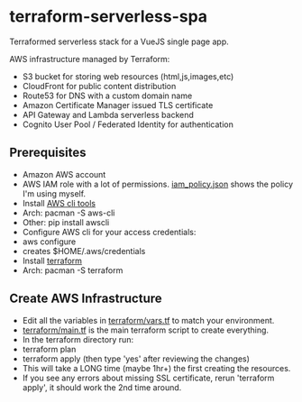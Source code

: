 # terraform-serverless-spa

Terraformed serverless stack for a VueJS single page app.

AWS infrastructure managed by Terraform:

 * S3 bucket for storing web resources (html,js,images,etc)
 * CloudFront for public content distribution
 * Route53 for DNS with a custom domain name
 * Amazon Certificate Manager issued TLS certificate
 * API Gateway and Lambda serverless backend
 * Cognito User Pool / Federated Identity for authentication


## Prerequisites

 * Amazon AWS account
 * AWS IAM role with a lot of permissions. [iam_policy.json](terraform/iam_policy.json) shows the policy I'm using myself. 
 * Install [AWS cli tools](https://aws.amazon.com/cli/)
  * Arch: pacman -S aws-cli
  * Other: pip install awscli
 * Configure AWS cli for your access credentials:
  * aws configure
  * creates $HOME/.aws/credentials
 * Install [terraform](https://www.terraform.io/downloads.html)
  * Arch: pacman -S terraform
 
 
## Create AWS Infrastructure

 * Edit all the variables in [terraform/vars.tf](terraform/vars.tf) to match your environment.
 * [terraform/main.tf](terraform/main.tf) is the main terraform script to create everything.
 * In the terraform directory run:
  * terraform plan
  * terraform apply (then type 'yes' after reviewing the changes)
  * This will take a LONG time (maybe 1hr+) the first creating the resources.
  * If you see any errors about missing SSL certificate, rerun
    'terraform apply', it should work the 2nd time around.

